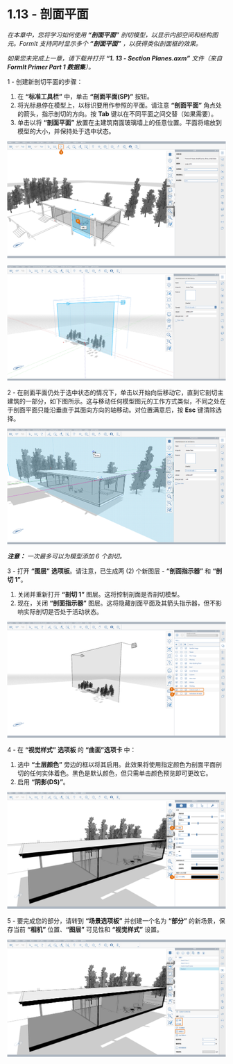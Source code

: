 # 1.13 - 剖面平面

_在本章中，您将学习如何使用_ _**“剖面平面”**_ _剖切模型，以显示内部空间和结构图元。FormIt 支持同时显示多个_ _**“剖面平面”**_ _，以获得类似剖面框的效果。_

_如果您未完成上一章，请下载并打开_ _**“1. 13 - Section Planes.axm”**_ _文件（来自_ _**FormIt Primer Part 1 数据集**）。_

1 - 创建新剖切平面的步骤：

1. 在 **“标准工具栏”** 中，单击 **“剖面平面(SP)”** 按钮。
2. 将光标悬停在模型上，以标识要用作参照的平面。请注意 **“剖面平面”** 角点处的箭头，指示剖切的方向。按 **Tab** 键以在不同平面之间交替（如果需要）。
3. 单击以将 **“剖面平面”** 放置在主建筑南面玻璃墙上的任意位置。平面将缩放到模型的大小，并保持处于选中状态。

![Section plane preview when hovering over the glass wall.](<../../.gitbook/assets/0 (6).png>)

![Scaled section plane after being placed.](<../../.gitbook/assets/1 (19) (1).png>)

2 - 在剖面平面仍处于选中状态的情况下，单击以开始向后移动它，直到它剖切主建筑的一部分，如下图所示。这与移动任何模型图元的工作方式类似，不同之处在于剖面平面只能沿垂直于其面向方向的轴移动。对位置满意后，按 **Esc** 键清除选择。

![](<../../.gitbook/assets/2 (11) (1).png>)

_**注意：**_ _一次最多可以为模型添加 6 个剖切。_

3 - 打开 **“图层”** **选项板**。请注意，已生成两 (2) 个新图层 - **“剖面指示器”** 和 **“剖切 1”**。

1. 关闭并重新打开 **“剖切 1”** 图层。这将控制剖面是否剖切模型。
2. 现在，关闭 **“剖面指示器”** 图层。这将隐藏剖面平面及其箭头指示器，但不影响实际剖切是否处于活动状态。

![](<../../.gitbook/assets/3 (6) (1).png>)

4 - 在 **“视觉样式”** **选项板** 的 **“曲面”选项卡** 中：

1. 选中 **“土层颜色”** 旁边的框以将其启用。此效果将使用指定颜色为剖面平面剖切的任何实体着色。黑色是默认颜色，但只需单击颜色预览即可更改它。
2. 启用 **“阴影(DS)”**。

![](../../.gitbook/assets/poche.png)

5 - 要完成您的部分，请转到 **“场景选项板”** 并创建一个名为 **“部分”** 的新场景，保存当前 **“相机”** 位置、**“图层”** 可见性和 **“视觉样式”** 设置。

![](<../../.gitbook/assets/5 (7).png>)
